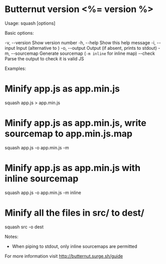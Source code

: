 Butternut version <%= version %>
=====================================

Usage: squash [options] <entry file>

Basic options:

-v, --version            Show version number
-h, --help               Show this help message
-i, --input              Input (alternative to <entry file>)
-o, --output <output>    Output (if absent, prints to stdout)
-m, --sourcemap          Generate sourcemap (`-m inline` for inline map)
--check                  Parse the output to check it is valid JS

Examples:

# Minify app.js as app.min.js
squash app.js > app.min.js

# Minify app.js as app.min.js, write sourcemap to app.min.js.map
squash app.js -o app.min.js -m

# Minify app.js as app.min.js with inline sourcemap
squash app.js -o app.min.js -m inline

# Minify all the files in src/ to dest/
squash src -o dest

Notes:

* When piping to stdout, only inline sourcemaps are permitted

For more information visit http://butternut.surge.sh/guide
